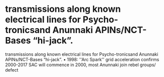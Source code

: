 # transmissions along known electrical lines for Psycho-tronicsand Anunnaki APINs/NCT-Bases “hi-jack”.

transmissions along known electrical lines for Psycho-tronicsand Anunnaki APINs/NCT-Bases “hi-jack”.
•
1998: ''Arc Spark'' grid acceleration confirms 2000-2017 SAC will commence in 2000, most Anunnaki join rebel groups/ defect